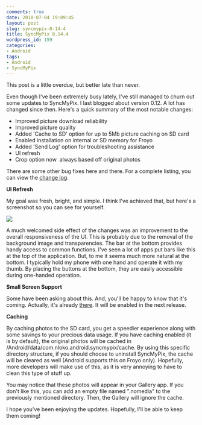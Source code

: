```yaml
---
comments: true
date: 2010-07-04 19:09:45
layout: post
slug: syncmypix-0-14-4
title: SyncMyPix 0.14.4
wordpress_id: 159
categories:
- Android
tags:
- Android
- SyncMyPix
---
```


This post is a little overdue, but better late than never.

Even though I've been extremely busy lately, I've still managed to churn out some updates to SyncMyPix. I last blogged about version 0.12. A lot has changed since then. Here's a quick summary of the most notable changes:

* Improved picture download reliability
* Improved picture quality
* Added 'Cache to SD' option for up to 5Mb picture caching on SD card
* Enabled installation on internal or SD memory for Froyo
* Added 'Send Log' option for troubleshooting assistance
* UI refresh
* Crop option now  always based off original photos

There are some other bug fixes here and there. For a complete listing, you can view the [change log](http://code.google.com/p/syncmypix/wiki/ChangeLog).

**UI Refresh**

My goal was fresh, bright, and simple. I think I've achieved that, but here's a screenshot so you can see for yourself.

![](http://lh4.ggpht.com/_d0oLVL7lqBw/TBR-caA2hqI/AAAAAAAABgI/xdrr7ZozvMw/s400/SyncMyPix3.png)

A much welcomed side effect of the changes was an improvement to the overall responsiveness of the UI. This is probably due to the removal of the background image and transparencies. The bar at the bottom provides handy access to common functions. I've seen a lot of apps put bars like this at the top of the application. But, to me it seems much more natural at the bottom. I typically hold my phone with one hand and operate it with my thumb. By placing the buttons at the bottom, they are easily accessible during one-handed operation.

**Small Screen Support**

Some have been asking about this. And, you'll be happy to know that it's coming. Actually, it's already [there](http://github.com/nloko/SyncMyPix/tree/master/res/layout-small/). It will be enabled in the next release.

**Caching**

By caching photos to the SD card, you get a speedier experience along with some savings to your precious data usage. If you have caching enabled (it is by default), the original photos will be cached in /Android/data/com.nloko.android.syncmypix/cache. By using this specific directory structure, if you should choose to uninstall SyncMyPix, the cache will be cleared as well (Android supports this on Froyo only). Hopefully, more developers will make use of this, as it is very annoying to have to clean this type of stuff up.

You may notice that these photos will appear in your Gallery app. If you don't like this, you can add an empty file named ".nomedia" to the previously mentioned directory. Then, the Gallery will ignore the cache.

I hope you've been enjoying the updates. Hopefully, I'll be able to keep them coming!
